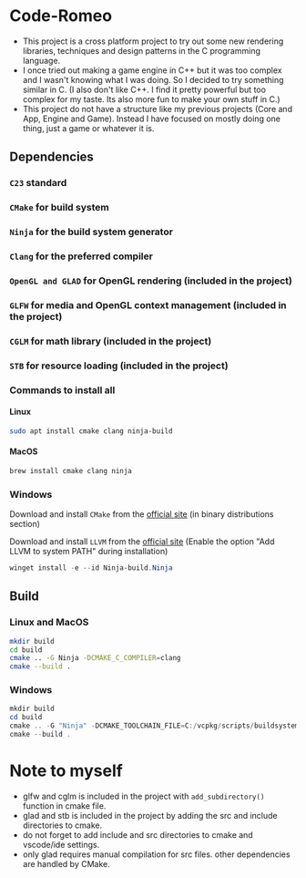 # Code-Romeo

* This project is a cross platform project to try out some new rendering libraries, techniques and design patterns in the C programming language.
* I once tried out making a game engine in C++ but it was too complex and I wasn't knowing what I was doing. So I decided to try something similar in C. (I also don't like C++. I find it pretty powerful but too complex for my taste. Its also more fun to make your own stuff in C.)
* This project do not have a structure like my previous projects (Core and App, Engine and Game). Instead I have focused on mostly doing one thing, just a game or whatever it is.

## Dependencies

### `C23` standard

### `CMake` for build system

### `Ninja` for the build system generator

### `Clang` for the preferred compiler

### `OpenGL and GLAD` for OpenGL rendering (included in the project)

### `GLFW` for media and OpenGL context management (included in the project)

### `CGLM` for math library (included in the project)

### `STB` for resource loading (included in the project)

### Commands to install all

#### Linux
``` bash
sudo apt install cmake clang ninja-build
```

#### MacOS
``` bash
brew install cmake clang ninja
```

### Windows
Download and install `CMake` from the [official site](https://cmake.org/download/) (in binary distributions section)

Download and install `LLVM` from the [official site](https://releases.llvm.org/download.html) (Enable the option "Add LLVM to system PATH" during installation)

``` powershell
winget install -e --id Ninja-build.Ninja
```

## Build

### Linux and MacOS
``` bash
mkdir build
cd build
cmake .. -G Ninja -DCMAKE_C_COMPILER=clang
cmake --build .
```

### Windows
``` powershell
mkdir build
cd build
cmake .. -G "Ninja" -DCMAKE_TOOLCHAIN_FILE=C:/vcpkg/scripts/buildsystems/vcpkg.cmake -DCMAKE_C_COMPILER=clang
cmake --build .
```

# Note to myself
* glfw and cglm is included in the project with `add_subdirectory()` function in cmake file.
* glad and stb is included in the project by adding the src and include directories to cmake.
* do not forget to add include and src directories to cmake and vscode/ide settings.
* only glad requires manual compilation for src files. other dependencies are handled by CMake.
